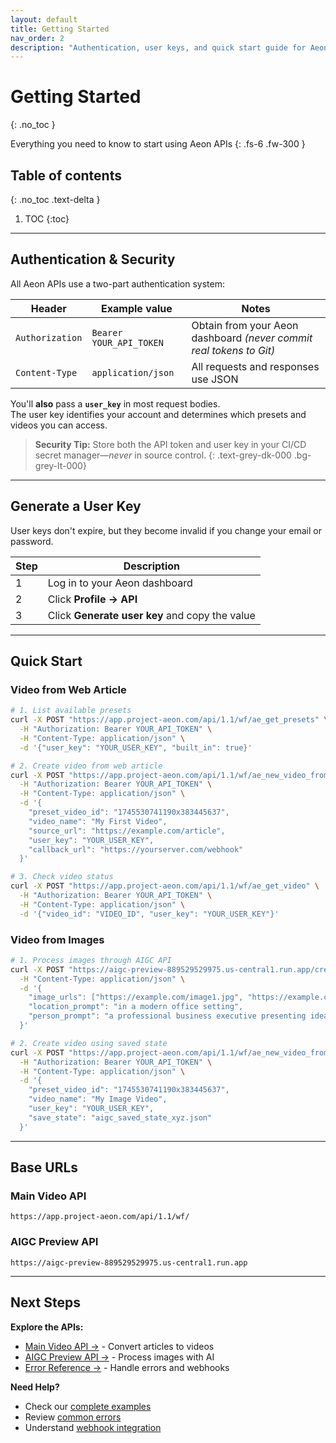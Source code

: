 ```yaml
---
layout: default
title: Getting Started
nav_order: 2
description: "Authentication, user keys, and quick start guide for Aeon APIs"
---
```


# Getting Started
{: .no_toc }

Everything you need to know to start using Aeon APIs
{: .fs-6 .fw-300 }

## Table of contents
{: .no_toc .text-delta }

1. TOC
{:toc}

---

## Authentication & Security

All Aeon APIs use a two-part authentication system:

| Header | Example value | Notes |
|--------|---------------|-------|
| `Authorization` | `Bearer YOUR_API_TOKEN` | Obtain from your Aeon dashboard *(never commit real tokens to Git)* |
| `Content-Type` | `application/json` | All requests and responses use JSON |

You'll **also** pass a **`user_key`** in most request bodies.  
The user key identifies your account and determines which presets and videos you can access.

> **Security Tip:** Store both the API token and user key in your CI/CD secret manager—*never* in source control.
{: .text-grey-dk-000 .bg-grey-lt-000}

---

## Generate a User Key

User keys don't expire, but they become invalid if you change your email or password.

| Step | Description |
|------|-------------|
| 1 | Log in to your Aeon dashboard |
| 2 | Click **Profile → API** |
| 3 | Click **Generate user key** and copy the value |

---

## Quick Start

### Video from Web Article

```bash
# 1. List available presets
curl -X POST "https://app.project-aeon.com/api/1.1/wf/ae_get_presets" \
  -H "Authorization: Bearer YOUR_API_TOKEN" \
  -H "Content-Type: application/json" \
  -d '{"user_key": "YOUR_USER_KEY", "built_in": true}'

# 2. Create video from web article
curl -X POST "https://app.project-aeon.com/api/1.1/wf/ae_new_video_from_preset" \
  -H "Authorization: Bearer YOUR_API_TOKEN" \
  -H "Content-Type: application/json" \
  -d '{
    "preset_video_id": "1745530741190x383445637",
    "video_name": "My First Video",
    "source_url": "https://example.com/article",
    "user_key": "YOUR_USER_KEY",
    "callback_url": "https://yourserver.com/webhook"
  }'

# 3. Check video status
curl -X POST "https://app.project-aeon.com/api/1.1/wf/ae_get_video" \
  -H "Authorization: Bearer YOUR_API_TOKEN" \
  -H "Content-Type: application/json" \
  -d '{"video_id": "VIDEO_ID", "user_key": "YOUR_USER_KEY"}'
```

### Video from Images

```bash
# 1. Process images through AIGC API
curl -X POST "https://aigc-preview-889529529975.us-central1.run.app/create-slideshow-urls" \
  -H "Content-Type: application/json" \
  -d '{
    "image_urls": ["https://example.com/image1.jpg", "https://example.com/image2.jpg"],
    "location_prompt": "in a modern office setting",
    "person_prompt": "a professional business executive presenting ideas"
  }'

# 2. Create video using saved state
curl -X POST "https://app.project-aeon.com/api/1.1/wf/ae_new_video_from_preset" \
  -H "Authorization: Bearer YOUR_API_TOKEN" \
  -H "Content-Type: application/json" \
  -d '{
    "preset_video_id": "1745530741190x383445637",
    "video_name": "My Image Video",
    "user_key": "YOUR_USER_KEY",
    "save_state": "aigc_saved_state_xyz.json"
  }'
```

---

## Base URLs

### Main Video API
```
https://app.project-aeon.com/api/1.1/wf/
```

### AIGC Preview API
```
https://aigc-preview-889529529975.us-central1.run.app
```

---

## Next Steps

<div class="code-example" markdown="1">

**Explore the APIs:**
- [Main Video API →](/main-api/) - Convert articles to videos
- [AIGC Preview API →](/aigc-api/) - Process images with AI
- [Error Reference →](/errors/) - Handle errors and webhooks

**Need Help?**
- Check our [complete examples](/main-api/#examples)
- Review [common errors](/errors/)
- Understand [webhook integration](/errors/#webhooks)

</div> 